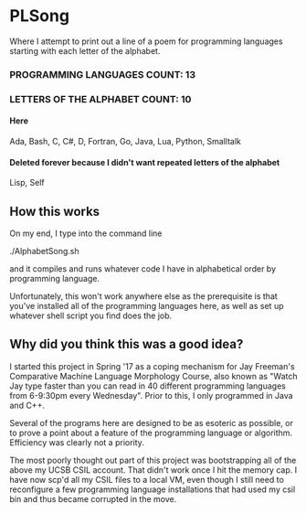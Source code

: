 # PLSong
Where I attempt to print out a line of a poem for programming languages starting with each letter of the alphabet.

<h3>PROGRAMMING LANGUAGES COUNT: 13</h3>
<h3>LETTERS OF THE ALPHABET COUNT: 10</h3>

<h4>Here</h4>
Ada, Bash, C, C#, D, Fortran, Go, Java, Lua, Python, Smalltalk

<h4>Deleted forever because I didn't want repeated letters of the alphabet</h4>
Lisp, Self

<h2>How this works</h2>
<p>On my end, I type into the command line</p>
<p>
./AlphabetSong.sh
</p>
<p>and it compiles and runs whatever code I have in alphabetical order by programming language.</p>

Unfortunately, this won't work anywhere else as the prerequisite is that you've installed all of the programming languages here, as well as set up whatever shell script you find does the job.

<h2>Why did you think this was a good idea?</h3>
<p>
I started this project in Spring '17 as a coping mechanism for Jay Freeman's Comparative Machine Language Morphology Course, also known as "Watch Jay type faster than you can read in 40 different programming languages from 6-9:30pm every Wednesday".  Prior to this, I only programmed in Java and C++.
</p>
<p>
Several of the programs here are designed to be as esoteric as possible, or to prove a point about a feature of the programming language or algorithm.  Efficiency was clearly not a priority.
</p>

The most poorly thought out part of this project was bootstrapping all of the above my UCSB CSIL account.  That didn't work once I hit the memory cap.  I have now scp'd all my CSIL files to a local VM, even though I still need to reconfigure a few programming language installations that had used my csil bin and thus became corrupted in the move.
